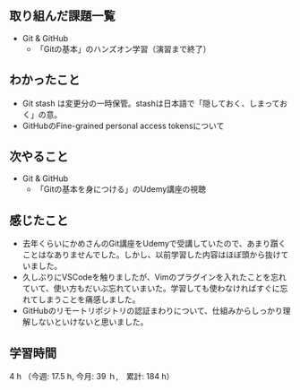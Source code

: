 ## 取り組んだ課題一覧
- Git & GitHub
  - 「Gitの基本」のハンズオン学習（演習まで終了）
## わかったこと
- Git stash は変更分の一時保管。stashは日本語で「隠しておく、しまっておく」の意。
- GitHubのFine-grained personal access tokensについて
## 次やること
- Git & GitHub
  - 「Gitの基本を身につける」のUdemy講座の視聴
## 感じたこと
- 去年くらいにかめさんのGit講座をUdemyで受講していたので、あまり躓くことはなありませんでした。しかし、以前学習した内容はほぼ頭から抜けていました。
- 久しぶりにVSCodeを触りましたが、Vimのプラグインを入れたことを忘れていて、使い方もだいぶ忘れていまいた。学習しても使わなければすぐに忘れてしまうことを痛感しました。
- GitHubのリモートリポジトリの認証まわりについて、仕組みからしっかり理解しないといけないと思いました。
## 学習時間
4 h （今週: 17.5 h, 今月: 39 ｈ,　累計: 184 h）
